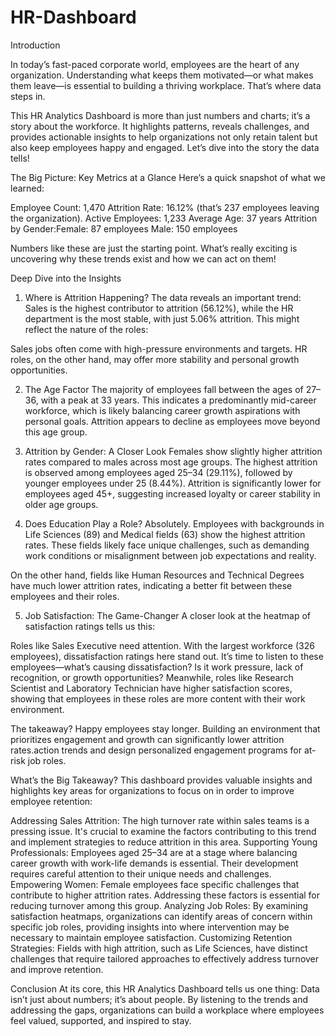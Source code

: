 # HR-Dashboard

Introduction

In today’s fast-paced corporate world, employees are the heart of any organization. Understanding what keeps them motivated—or what makes them leave—is essential to building a thriving workplace. That’s where data steps in.

This HR Analytics Dashboard is more than just numbers and charts; it’s a story about the workforce. It highlights patterns, reveals challenges, and provides actionable insights to help organizations not only retain talent but also keep employees happy and engaged. Let’s dive into the story the data tells!

The Big Picture: Key Metrics at a Glance
Here’s a quick snapshot of what we learned:

Employee Count: 1,470
Attrition Rate: 16.12% (that’s 237 employees leaving the organization).
Active Employees: 1,233
Average Age: 37 years
Attrition by Gender:Female: 87 employees Male: 150 employees

Numbers like these are just the starting point. What’s really exciting is uncovering why these trends exist and how we can act on them!

Deep Dive into the Insights
1. Where is Attrition Happening?
The data reveals an important trend: Sales is the highest contributor to attrition (56.12%), while the HR department is the most stable, with just 5.06% attrition. This might reflect the nature of the roles:

Sales jobs often come with high-pressure environments and targets.
HR roles, on the other hand, may offer more stability and personal growth opportunities.

2. The Age Factor
The majority of employees fall between the ages of 27–36, with a peak at 33 years. This indicates a predominantly mid-career workforce, which is likely balancing career growth aspirations with personal goals. Attrition appears to decline as employees move beyond this age group.

3. Attrition by Gender: A Closer Look
Females show slightly higher attrition rates compared to males across most age groups.
The highest attrition is observed among employees aged 25–34 (29.11%), followed by younger employees under 25 (8.44%).
Attrition is significantly lower for employees aged 45+, suggesting increased loyalty or career stability in older age groups.

4. Does Education Play a Role?
Absolutely. Employees with backgrounds in Life Sciences (89) and Medical fields (63) show the highest attrition rates. These fields likely face unique challenges, such as demanding work conditions or misalignment between job expectations and reality.

On the other hand, fields like Human Resources and Technical Degrees have much lower attrition rates, indicating a better fit between these employees and their roles.

5. Job Satisfaction: The Game-Changer
A closer look at the heatmap of satisfaction ratings tells us this:

Roles like Sales Executive need attention. With the largest workforce (326 employees), dissatisfaction ratings here stand out. It’s time to listen to these employees—what’s causing dissatisfaction? Is it work pressure, lack of recognition, or growth opportunities?
Meanwhile, roles like Research Scientist and Laboratory Technician have higher satisfaction scores, showing that employees in these roles are more content with their work environment.

The takeaway? Happy employees stay longer. Building an environment that prioritizes engagement and growth can significantly lower attrition rates.action trends and design personalized engagement programs for at-risk job roles.

What’s the Big Takeaway?
This dashboard provides valuable insights and highlights key areas for organizations to focus on in order to improve employee retention:

Addressing Sales Attrition: The high turnover rate within sales teams is a pressing issue. It's crucial to examine the factors contributing to this trend and implement strategies to reduce attrition in this area.
Supporting Young Professionals: Employees aged 25–34 are at a stage where balancing career growth with work-life demands is essential. Their development requires careful attention to their unique needs and challenges.
Empowering Women: Female employees face specific challenges that contribute to higher attrition rates. Addressing these factors is essential for reducing turnover among this group.
Analyzing Job Roles: By examining satisfaction heatmaps, organizations can identify areas of concern within specific job roles, providing insights into where intervention may be necessary to maintain employee satisfaction.
Customizing Retention Strategies: Fields with high attrition, such as Life Sciences, have distinct challenges that require tailored approaches to effectively address turnover and improve retention.

Conclusion
At its core, this HR Analytics Dashboard tells us one thing: Data isn’t just about numbers; it’s about people. By listening to the trends and addressing the gaps, organizations can build a workplace where employees feel valued, supported, and inspired to stay.
